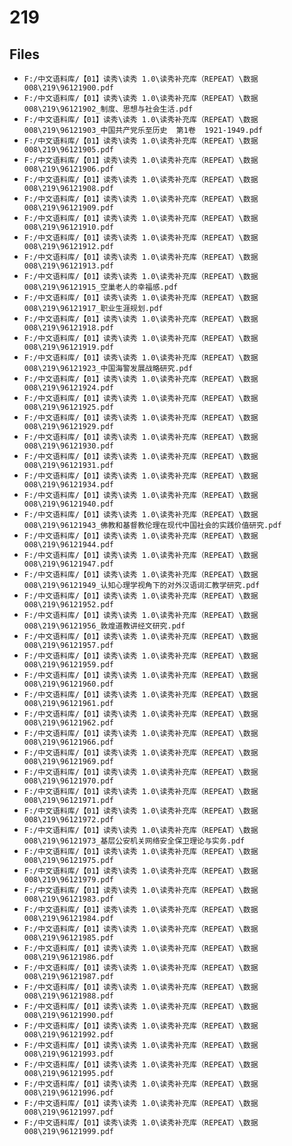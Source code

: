 # 219

## Files

- `F:/中文语料库/【01】读秀\读秀 1.0\读秀补充库（REPEAT）\数据008\219\96121900.pdf`
- `F:/中文语料库/【01】读秀\读秀 1.0\读秀补充库（REPEAT）\数据008\219\96121902_制度、思想与社会生活.pdf`
- `F:/中文语料库/【01】读秀\读秀 1.0\读秀补充库（REPEAT）\数据008\219\96121903_中国共产党乐至历史  第1卷  1921-1949.pdf`
- `F:/中文语料库/【01】读秀\读秀 1.0\读秀补充库（REPEAT）\数据008\219\96121905.pdf`
- `F:/中文语料库/【01】读秀\读秀 1.0\读秀补充库（REPEAT）\数据008\219\96121906.pdf`
- `F:/中文语料库/【01】读秀\读秀 1.0\读秀补充库（REPEAT）\数据008\219\96121908.pdf`
- `F:/中文语料库/【01】读秀\读秀 1.0\读秀补充库（REPEAT）\数据008\219\96121909.pdf`
- `F:/中文语料库/【01】读秀\读秀 1.0\读秀补充库（REPEAT）\数据008\219\96121910.pdf`
- `F:/中文语料库/【01】读秀\读秀 1.0\读秀补充库（REPEAT）\数据008\219\96121912.pdf`
- `F:/中文语料库/【01】读秀\读秀 1.0\读秀补充库（REPEAT）\数据008\219\96121913.pdf`
- `F:/中文语料库/【01】读秀\读秀 1.0\读秀补充库（REPEAT）\数据008\219\96121915_空巢老人的幸福感.pdf`
- `F:/中文语料库/【01】读秀\读秀 1.0\读秀补充库（REPEAT）\数据008\219\96121917_职业生涯规划.pdf`
- `F:/中文语料库/【01】读秀\读秀 1.0\读秀补充库（REPEAT）\数据008\219\96121918.pdf`
- `F:/中文语料库/【01】读秀\读秀 1.0\读秀补充库（REPEAT）\数据008\219\96121919.pdf`
- `F:/中文语料库/【01】读秀\读秀 1.0\读秀补充库（REPEAT）\数据008\219\96121923_中国海警发展战略研究.pdf`
- `F:/中文语料库/【01】读秀\读秀 1.0\读秀补充库（REPEAT）\数据008\219\96121924.pdf`
- `F:/中文语料库/【01】读秀\读秀 1.0\读秀补充库（REPEAT）\数据008\219\96121925.pdf`
- `F:/中文语料库/【01】读秀\读秀 1.0\读秀补充库（REPEAT）\数据008\219\96121929.pdf`
- `F:/中文语料库/【01】读秀\读秀 1.0\读秀补充库（REPEAT）\数据008\219\96121930.pdf`
- `F:/中文语料库/【01】读秀\读秀 1.0\读秀补充库（REPEAT）\数据008\219\96121931.pdf`
- `F:/中文语料库/【01】读秀\读秀 1.0\读秀补充库（REPEAT）\数据008\219\96121934.pdf`
- `F:/中文语料库/【01】读秀\读秀 1.0\读秀补充库（REPEAT）\数据008\219\96121940.pdf`
- `F:/中文语料库/【01】读秀\读秀 1.0\读秀补充库（REPEAT）\数据008\219\96121943_佛教和基督教伦理在现代中国社会的实践价值研究.pdf`
- `F:/中文语料库/【01】读秀\读秀 1.0\读秀补充库（REPEAT）\数据008\219\96121944.pdf`
- `F:/中文语料库/【01】读秀\读秀 1.0\读秀补充库（REPEAT）\数据008\219\96121947.pdf`
- `F:/中文语料库/【01】读秀\读秀 1.0\读秀补充库（REPEAT）\数据008\219\96121949_认知心理学视角下的对外汉语词汇教学研究.pdf`
- `F:/中文语料库/【01】读秀\读秀 1.0\读秀补充库（REPEAT）\数据008\219\96121952.pdf`
- `F:/中文语料库/【01】读秀\读秀 1.0\读秀补充库（REPEAT）\数据008\219\96121956_敦煌道教讲经文研究.pdf`
- `F:/中文语料库/【01】读秀\读秀 1.0\读秀补充库（REPEAT）\数据008\219\96121957.pdf`
- `F:/中文语料库/【01】读秀\读秀 1.0\读秀补充库（REPEAT）\数据008\219\96121959.pdf`
- `F:/中文语料库/【01】读秀\读秀 1.0\读秀补充库（REPEAT）\数据008\219\96121960.pdf`
- `F:/中文语料库/【01】读秀\读秀 1.0\读秀补充库（REPEAT）\数据008\219\96121961.pdf`
- `F:/中文语料库/【01】读秀\读秀 1.0\读秀补充库（REPEAT）\数据008\219\96121962.pdf`
- `F:/中文语料库/【01】读秀\读秀 1.0\读秀补充库（REPEAT）\数据008\219\96121966.pdf`
- `F:/中文语料库/【01】读秀\读秀 1.0\读秀补充库（REPEAT）\数据008\219\96121969.pdf`
- `F:/中文语料库/【01】读秀\读秀 1.0\读秀补充库（REPEAT）\数据008\219\96121970.pdf`
- `F:/中文语料库/【01】读秀\读秀 1.0\读秀补充库（REPEAT）\数据008\219\96121971.pdf`
- `F:/中文语料库/【01】读秀\读秀 1.0\读秀补充库（REPEAT）\数据008\219\96121972.pdf`
- `F:/中文语料库/【01】读秀\读秀 1.0\读秀补充库（REPEAT）\数据008\219\96121973_基层公安机关网络安全保卫理论与实务.pdf`
- `F:/中文语料库/【01】读秀\读秀 1.0\读秀补充库（REPEAT）\数据008\219\96121975.pdf`
- `F:/中文语料库/【01】读秀\读秀 1.0\读秀补充库（REPEAT）\数据008\219\96121979.pdf`
- `F:/中文语料库/【01】读秀\读秀 1.0\读秀补充库（REPEAT）\数据008\219\96121983.pdf`
- `F:/中文语料库/【01】读秀\读秀 1.0\读秀补充库（REPEAT）\数据008\219\96121984.pdf`
- `F:/中文语料库/【01】读秀\读秀 1.0\读秀补充库（REPEAT）\数据008\219\96121985.pdf`
- `F:/中文语料库/【01】读秀\读秀 1.0\读秀补充库（REPEAT）\数据008\219\96121986.pdf`
- `F:/中文语料库/【01】读秀\读秀 1.0\读秀补充库（REPEAT）\数据008\219\96121987.pdf`
- `F:/中文语料库/【01】读秀\读秀 1.0\读秀补充库（REPEAT）\数据008\219\96121988.pdf`
- `F:/中文语料库/【01】读秀\读秀 1.0\读秀补充库（REPEAT）\数据008\219\96121990.pdf`
- `F:/中文语料库/【01】读秀\读秀 1.0\读秀补充库（REPEAT）\数据008\219\96121992.pdf`
- `F:/中文语料库/【01】读秀\读秀 1.0\读秀补充库（REPEAT）\数据008\219\96121993.pdf`
- `F:/中文语料库/【01】读秀\读秀 1.0\读秀补充库（REPEAT）\数据008\219\96121995.pdf`
- `F:/中文语料库/【01】读秀\读秀 1.0\读秀补充库（REPEAT）\数据008\219\96121996.pdf`
- `F:/中文语料库/【01】读秀\读秀 1.0\读秀补充库（REPEAT）\数据008\219\96121997.pdf`
- `F:/中文语料库/【01】读秀\读秀 1.0\读秀补充库（REPEAT）\数据008\219\96121999.pdf`
